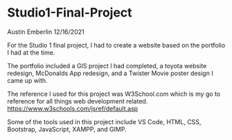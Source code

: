 # Studio1-Final-Project
Austin Emberlin
12/16/2021

For the Studio 1 final project, I had to create a website based on the portfolio I had at the time. 

The portfolio included a GIS project I had completed, a toyota website redesign, McDonalds App redesign, and a Twister Movie poster design I came up with. 

The reference I used for this project was W3School.com which is my go to reference for all things web development related. https://www.w3schools.com/jsref/default.asp

Some of the tools used in this project include VS Code, HTML, CSS, Bootstrap, JavaScript, XAMPP, and GIMP. 
